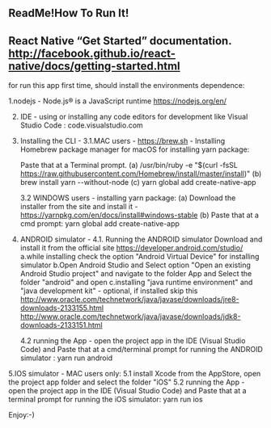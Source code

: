 ReadMe!How To Run It!
--------------------------------------------------------------------
React Native “Get Started” documentation. 
http://facebook.github.io/react-native/docs/getting-started.html
--------------------------------------------------------------------

for run this app first time, should install the environments dependence:

1.nodejs - Node.js® is a JavaScript runtime
https://nodejs.org/en/

2. IDE - using or installing any code editors for development like
	Visual Studio Code : code.visualstudio.com

3. Installing the CLI - 
	3.1.MAC users - 
		https://brew.sh - Installing Homebrew package manager for macOS for installing yarn package:
		
	Paste that at a Terminal prompt.
	(a) /usr/bin/ruby -e "$(curl -fsSL https://raw.githubusercontent.com/Homebrew/install/master/install)"
	(b) brew install yarn --without-node
	(c) yarn global add create-native-app

	3.2 WINDOWS users - 
	installing yarn package:
	(a) Download the installer from the site and install it - 
	https://yarnpkg.com/en/docs/install#windows-stable
	(b) Paste that at a cmd prompt:
	yarn global add create-native-app

4. ANDROID simulator -
	4.1. Running the ANDROID simulator 
		Download and install it from the official site 
		https://developer.android.com/studio/
			a.while installing check the option  "Android Virtual Device" for installing simulator
			b.Open Android Studio and Select option "Open an existing Android Studio project" and navigate to the folder App 				and Select the folder "android" and open
			c.installing "java runtime environment" and "java development kit" - optional, if installed skip this
				http://www.oracle.com/technetwork/java/javase/downloads/jre8-downloads-2133155.html
				http://www.oracle.com/technetwork/java/javase/downloads/jdk8-downloads-2133151.html

	4.2 running the App - open the project app in the IDE (Visual Studio Code) and Paste that at a cmd/terminal prompt for running 			the ANDROID simulator :
		yarn run android


5.IOS simulator - MAC users only:
	5.1 install Xcode from the AppStore, open the project app folder and select the folder "iOS"
	5.2 running the App - open the project app in the IDE (Visual Studio Code) and Paste that at a terminal prompt for running the 			iOS simulator:
		yarn run ios

Enjoy:-)

